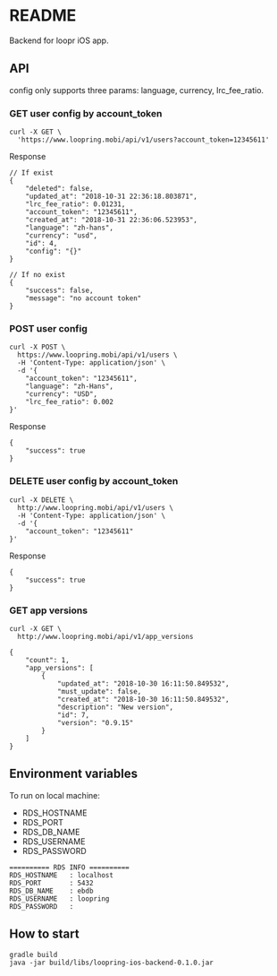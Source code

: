 # README #

Backend for loopr iOS app.

## API

config only supports three params: language, currency, lrc_fee_ratio.

### GET user config by account_token
```
curl -X GET \
  'https://www.loopring.mobi/api/v1/users?account_token=12345611'
```
Response
```
// If exist
{
    "deleted": false,
    "updated_at": "2018-10-31 22:36:18.803871",
    "lrc_fee_ratio": 0.01231,
    "account_token": "12345611",
    "created_at": "2018-10-31 22:36:06.523953",
    "language": "zh-hans",
    "currency": "usd",
    "id": 4,
    "config": "{}"
}

// If no exist
{
    "success": false,
    "message": "no account token"
}
```

### POST user config
```
curl -X POST \
  https://www.loopring.mobi/api/v1/users \
  -H 'Content-Type: application/json' \
  -d '{
	"account_token": "12345611",
	"language": "zh-Hans",
	"currency": "USD",
	"lrc_fee_ratio": 0.002
}'
```

Response
```
{
    "success": true
}
```

### DELETE user config by account_token
```
curl -X DELETE \
  http://www.loopring.mobi/api/v1/users \
  -H 'Content-Type: application/json' \
  -d '{
	"account_token": "12345611"
}'
```
Response
```
{
    "success": true
}
```


### GET app versions
```
curl -X GET \
  http://www.loopring.mobi/api/v1/app_versions 
```

```
{
    "count": 1,
    "app_versions": [
        {
            "updated_at": "2018-10-30 16:11:50.849532",
            "must_update": false,
            "created_at": "2018-10-30 16:11:50.849532",
            "description": "New version",
            "id": 7,
            "version": "0.9.15"
        }
    ]
}
```

## Environment variables
To run on local machine:

* RDS_HOSTNAME
* RDS_PORT
* RDS_DB_NAME
* RDS_USERNAME
* RDS_PASSWORD
```
========== RDS INFO ==========
RDS_HOSTNAME   : localhost
RDS_PORT       : 5432
RDS_DB_NAME    : ebdb
RDS_USERNAME   : loopring
RDS_PASSWORD   : 
```

## How to start
```
gradle build
java -jar build/libs/loopring-ios-backend-0.1.0.jar
```
